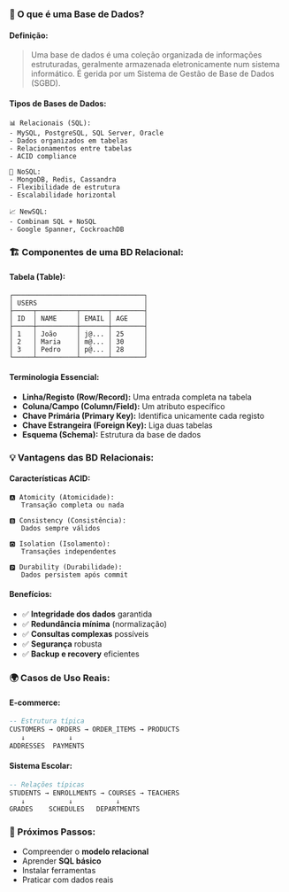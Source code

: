 ### **🎯 O que é uma Base de Dados?**

#### **Definição:**

> Uma base de dados é uma coleção organizada de informações estruturadas, geralmente armazenada eletronicamente num sistema informático. É gerida por um Sistema de Gestão de Base de Dados (SGBD).

#### **Tipos de Bases de Dados:**

```text
📊 Relacionais (SQL):
- MySQL, PostgreSQL, SQL Server, Oracle
- Dados organizados em tabelas
- Relacionamentos entre tabelas
- ACID compliance

📄 NoSQL:
- MongoDB, Redis, Cassandra
- Flexibilidade de estrutura
- Escalabilidade horizontal

📈 NewSQL:
- Combinam SQL + NoSQL
- Google Spanner, CockroachDB
```

### **🏗️ Componentes de uma BD Relacional:**

#### **Tabela (Table):**

```text
┌─────────────────────────────────┐
│ USERS                           │
├─────┬──────────┬───────┬────────┤
│ ID  │ NAME     │ EMAIL │ AGE    │
├─────┼──────────┼───────┼────────┤
│ 1   │ João     │ j@... │ 25     │
│ 2   │ Maria    │ m@... │ 30     │
│ 3   │ Pedro    │ p@... │ 28     │
└─────┴──────────┴───────┴────────┘
```

#### **Terminologia Essencial:**

- **Linha/Registo (Row/Record):** Uma entrada completa na tabela
- **Coluna/Campo (Column/Field):** Um atributo específico
- **Chave Primária (Primary Key):** Identifica unicamente cada registo
- **Chave Estrangeira (Foreign Key):** Liga duas tabelas
- **Esquema (Schema):** Estrutura da base de dados

### **💡 Vantagens das BD Relacionais:**

#### **Características ACID:**

```text
🅰️ Atomicity (Atomicidade):
   Transação completa ou nada

🅱️ Consistency (Consistência):
   Dados sempre válidos

🅾️ Isolation (Isolamento):
   Transações independentes

🅿️ Durability (Durabilidade):
   Dados persistem após commit
```

#### **Benefícios:**

- ✅ **Integridade dos dados** garantida
- ✅ **Redundância mínima** (normalização)
- ✅ **Consultas complexas** possíveis
- ✅ **Segurança** robusta
- ✅ **Backup e recovery** eficientes

### **🌍 Casos de Uso Reais:**

#### **E-commerce:**
```sql
-- Estrutura típica
CUSTOMERS → ORDERS → ORDER_ITEMS → PRODUCTS
   ↓           ↓
ADDRESSES  PAYMENTS
```

#### **Sistema Escolar:**

```sql
-- Relações típicas
STUDENTS → ENROLLMENTS → COURSES → TEACHERS
   ↓           ↓           ↓
GRADES    SCHEDULES   DEPARTMENTS
```

### **🎯 Próximos Passos:**

- Compreender o **modelo relacional**
- Aprender **SQL básico**
- Instalar ferramentas
- Praticar com dados reais